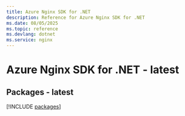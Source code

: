 ```yaml
---
title: Azure Nginx SDK for .NET
description: Reference for Azure Nginx SDK for .NET
ms.date: 08/05/2025
ms.topic: reference
ms.devlang: dotnet
ms.service: nginx
---
```

# Azure Nginx SDK for .NET - latest
## Packages - latest
[!INCLUDE [packages](nginx-index.md)]